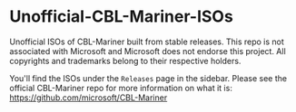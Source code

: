 # Unofficial-CBL-Mariner-ISOs
Unofficial ISOs of CBL-Mariner built from stable releases. This repo is not associated with Microsoft and Microsoft does not endorse this project. All copyrights and trademarks belong to their respective holders.

You'll find the ISOs under the `Releases` page in the sidebar. Please see the official CBL-Mariner repo for more information on what it is: https://github.com/microsoft/CBL-Mariner

